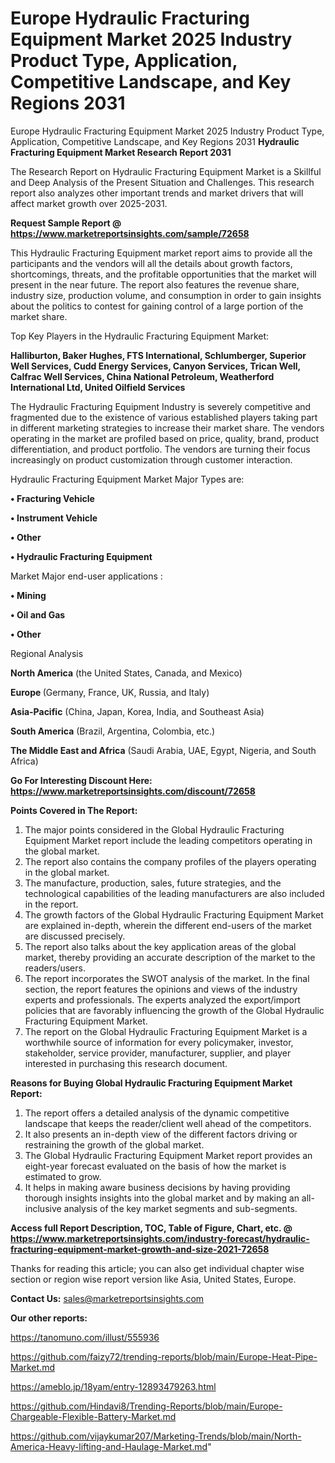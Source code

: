 # Europe Hydraulic Fracturing Equipment Market 2025 Industry Product Type, Application, Competitive Landscape, and Key Regions 2031
Europe Hydraulic Fracturing Equipment Market 2025 Industry Product Type, Application, Competitive Landscape, and Key Regions 2031
<strong>Hydraulic Fracturing Equipment Market Research Report 2031</strong>

The Research Report on Hydraulic Fracturing Equipment Market is a Skillful and Deep Analysis of the Present Situation and Challenges. This research report also analyzes other important trends and market drivers that will affect market growth over 2025-2031.

<strong>Request Sample Report @ <a href=https://www.marketreportsinsights.com/sample/72658>https://www.marketreportsinsights.com/sample/72658</a></strong>

This Hydraulic Fracturing Equipment market report aims to provide all the participants and the vendors will all the details about growth factors, shortcomings, threats, and the profitable opportunities that the market will present in the near future. The report also features the revenue share, industry size, production volume, and consumption in order to gain insights about the politics to contest for gaining control of a large portion of the market share.

Top Key Players in the Hydraulic Fracturing Equipment Market:

<strong>Halliburton, Baker Hughes, FTS International, Schlumberger, Superior Well Services, Cudd Energy Services, Canyon Services, Trican Well, Calfrac Well Services, China National Petroleum, Weatherford International Ltd, United Oilfield Services</strong>

The Hydraulic Fracturing Equipment Industry is severely competitive and fragmented due to the existence of various established players taking part in different marketing strategies to increase their market share. The vendors operating in the market are profiled based on price, quality, brand, product differentiation, and product portfolio. The vendors are turning their focus increasingly on product customization through customer interaction.

Hydraulic Fracturing Equipment Market Major Types are:

<strong>• Fracturing Vehicle

• Instrument Vehicle

• Other

• Hydraulic Fracturing Equipment</strong>

Market Major end-user applications :

<strong>• Mining

• Oil and Gas

• Other</strong>

Regional Analysis

</u><strong><b>North America</b></strong> (the United States, Canada, and Mexico)

<strong><b>Europe </b></strong>(Germany, France, UK, Russia, and Italy)

<strong><b>Asia-Pacific</b></strong> (China, Japan, Korea, India, and Southeast Asia)

<strong><b>South America</b></strong> (Brazil, Argentina, Colombia, etc.)

<strong><b>The Middle East and Africa</b></strong> (Saudi Arabia, UAE, Egypt, Nigeria, and South Africa)

<strong>Go For Interesting Discount Here: <a href=https://www.marketreportsinsights.com/discount/72658>https://www.marketreportsinsights.com/discount/72658</a></strong>

<strong>Points Covered in The Report:</strong>
<ol>
  <li>The major points considered in the Global Hydraulic Fracturing Equipment Market report include the leading competitors operating in the global market.</li>
  <li>The report also contains the company profiles of the players operating in the global market.</li>
  <li>The manufacture, production, sales, future strategies, and the technological capabilities of the leading manufacturers are also included in the report.</li>
  <li>The growth factors of the Global Hydraulic Fracturing Equipment Market are explained in-depth, wherein the different end-users of the market are discussed precisely.</li>
  <li>The report also talks about the key application areas of the global market, thereby providing an accurate description of the market to the readers/users.</li>
  <li>The report incorporates the SWOT analysis of the market. In the final section, the report features the opinions and views of the industry experts and professionals. The experts analyzed the export/import policies that are favorably influencing the growth of the Global Hydraulic Fracturing Equipment Market.</li>
  <li>The report on the Global Hydraulic Fracturing Equipment Market is a worthwhile source of information for every policymaker, investor, stakeholder, service provider, manufacturer, supplier, and player interested in purchasing this research document.</li>
</ol>
<strong>Reasons for Buying Global Hydraulic Fracturing Equipment Market Report:</strong>

<ol>
  <li>The report offers a detailed analysis of the dynamic competitive landscape that keeps the reader/client well ahead of the competitors.</li>
  <li>It also presents an in-depth view of the different factors driving or restraining the growth of the global market.</li>
  <li>The Global Hydraulic Fracturing Equipment Market report provides an eight-year forecast evaluated on the basis of how the market is estimated to grow.</li>
  <li>It helps in making aware business decisions by having providing thorough insights insights into the global market and by making an all-inclusive analysis of the key market segments and sub-segments.</li>
</ol>
<strong>Access full Report Description, TOC, Table of Figure, Chart, etc. @ <a href=https://www.marketreportsinsights.com/industry-forecast/hydraulic-fracturing-equipment-market-growth-and-size-2021-72658>https://www.marketreportsinsights.com/industry-forecast/hydraulic-fracturing-equipment-market-growth-and-size-2021-72658</a></strong>


Thanks for reading this article; you can also get individual chapter wise section or region wise report version like Asia, United States, Europe.

<strong>Contact Us:</strong>
sales@marketreportsinsights.com

<strong>Our other reports:</strong>

<a href=https://tanomuno.com/illust/555936>https://tanomuno.com/illust/555936</a>

<a href=https://github.com/faizy72/trending-reports/blob/main/Europe-Heat-Pipe-Market.md>https://github.com/faizy72/trending-reports/blob/main/Europe-Heat-Pipe-Market.md</a>

<a href=https://ameblo.jp/18yam/entry-12893479263.html>https://ameblo.jp/18yam/entry-12893479263.html</a>

<a href=https://github.com/Hindavi8/Trending-Reports/blob/main/Europe-Chargeable-Flexible-Battery-Market.md>https://github.com/Hindavi8/Trending-Reports/blob/main/Europe-Chargeable-Flexible-Battery-Market.md</a>

<a href=https://github.com/vijaykumar207/Marketing-Trends/blob/main/North-America-Heavy-lifting-and-Haulage-Market.md>https://github.com/vijaykumar207/Marketing-Trends/blob/main/North-America-Heavy-lifting-and-Haulage-Market.md</a>"
